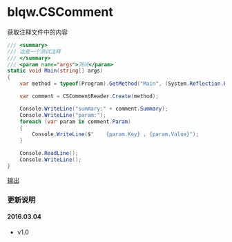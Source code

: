 # blqw.CSComment
获取注释文件中的内容

```csharp
/// <summary>
/// 这是一个测试注释
/// </summary>
/// <param name="args">测试</param>
static void Main(string[] args)
{
    var method = typeof(Program).GetMethod("Main", (System.Reflection.BindingFlags)(-1));

    var comment = CSCommentReader.Create(method);

    Console.WriteLine("summary:" + comment.Summary);
    Console.WriteLine("param:");
    foreach (var param in comment.Param)
    {
        Console.WriteLine($"    {param.Key} , {param.Value}");
    }

    Console.ReadLine();
    Console.WriteLine();
}
```
[输出](https://raw.githubusercontent.com/blqw/blqw.CSComment/master/demo.png)

### 更新说明
#### 2016.03.04
* v1.0